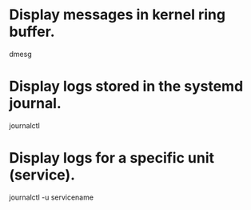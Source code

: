# Display messages in kernel ring buffer.
dmesg

# Display logs stored in the systemd journal.
journalctl

# Display logs for a specific unit (service).
journalctl -u servicename
